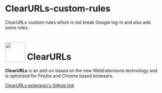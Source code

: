 # ClearURLs-custom-rules
ClearURLs-custom-rules which is not break Google log-in and also add some rules.

# <sub><img src="https://gitlab.com/ClearURLs/ClearUrls/raw/master/img/clearurls.svg" width="64px" height="64px"></sub> ClearURLs
**ClearURLs** is an add-on based on the new WebExtensions technology and is optimized for *Firefox* and *Chrome* based browsers.

[ClearURLs extension's Github link](https://github.com/ClearURLs/Addon)
